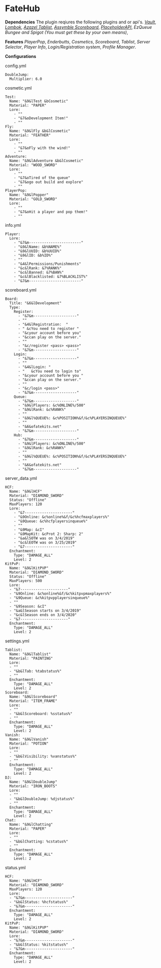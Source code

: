 # FateHub

**Dependencies**
The plugin reqiures the following plugins and or api's.
*[Vault](https://dev.bukkit.org/projects/vault)*,
*[Lombok](https://projectlombok.org/download)*,
*[Azazel Tablist](https://github.com/bizarre/Azazel)*,
*[Assymble Scoreboard](https://github.com/ThatKawaiiSam/Assemble)*,
*[PlaceholderAPI](https://www.spigotmc.org/resources/placeholderapi.6245/)*,
*EzQueue Bungee and Spigot (You must get these by your own means)*,

**Features**
*PlayerPop*,
*Enderbutts*,
*Cosmetics*,
*Scoreboard*,
*Tablist*,
*Server Selector*,
*Player Info*,
*Login/Registration system*,
*Profile Manager*.


**Configurations**

config.yml
```
DoubleJump:
  Multiplier: 6.0
```
cosmetic.yml
```
Test:
  Name: "&9&lTest &bCosmetic"
  Material: "PAPER"
  Lore:
    - ""
    - "&7&oDevelopment Item!"
    - ""
Fly:
  Name: "&9&lFly &b&lCosmetic"
  Material: "FEATHER"
  Lore:
    - ""
    - "&7&oFly with the wind!"
    - ""
Adventure:
  Name: "&9&lAdventure &b&lCosmetic"
  Material: "WOOD_SWORD"
  Lore:
    - ""
    - "&7&oTired of the queue"
    - "&7&ogo out build and explore"
    - ""
PlayerPop:
  Name: "&9&lPopper"
  Material: "GOLD_SWORD"
  Lore:
    - ""
    - "&7&oHit a player and pop them!"
    - ""
```
info.yml
```
Player:
  Lore:
    - "&7&m------------------------"
    - "&9&lName: &b%NAME%"
    - "&9&lUUID: &b%UUID%"
    - "&9&lID: &b%ID%"
    - ""
    - "&4&lPermissions/Punishments"
    - "&c&lRank: &7%RANK%"
    - "&c&lBanned: &7%BAN%"
    - "&c&lBlacklisted: &7%BLACKLIST%"
    - "&7&m------------------------"
```
scoreboard.yml
```
Board:
  Title: "&6&lDevelopment"
  Type:
    Register:
      - "&7&m--------------------"
      - ""
      - "&4&lRegistration:  "
      - " &cYou need to register "
      - "&cyour account before you"
      - "&ccan play on the server."
      - ""
      - "&c/register <pass> <pass>"
      - "&7&m--------------------"
    Login:
      - "&7&m--------------------"
      - ""
      - "&4&lLogin: "
      - "   &cYou need to login to"
      - "&cyour account before you "
      - "&ccan play on the server."
      - ""
      - "&c/login <pass>"
      - "&7&m--------------------"
    Queue:
      - "&7&m--------------------"
      - "&9&lPlayers: &c%ONLINE%/500"
      - "&9&lRank: &c%RANK%"
      - ""
      - "&9&l%QUEUE%: &c%POSITION%&f/&c%PLAYERSINQUEUE%"
      - ""
      - "&6&ofatekits.net"
      - "&7&m--------------------"
    Hub:
      - "&7&m--------------------"
      - "&9&lPlayers: &c%ONLINE%/500"
      - "&9&lRank: &c%RANK%"
      - ""
      - "&9&l%QUEUE%: &c%POSITION%&f/&c%PLAYERSINQUEUE%"
      - ""
      - "&6&ofatekits.net"
      - "&7&m--------------------"
```
server_data.yml
```
HCF:
  Name: "&9&lHCF"
  Material: "DIAMOND_SWORD"
  Status: "Offline"
  MaxPlayers: 120
  Lore:
    - "&7----------------------"
    - "&9Online: &c%online%&f/&c%hcfmaxplayers%"
    - "&9Queue: &c%hcfplayersinqueue%"
    - ""
    - "&9Map: &cI"
    - "&9MapKit: &cProt 2: Sharp: 2"
    - "&a&lSOTW was on 3/4/2019"
    - "&c&lEOTW was on 3/25/2019"
    - "&7----------------------"
  Enchantment:
    Type: "DAMAGE_ALL"
    Level: 2
KitPvP:
  Name: "&9&lKitPVP"
  Material: "DIAMOND_SWORD"
  Status: "Offline"
  MaxPlayers: 500
  Lore:
  - "&7----------------------"
  - "&9Online: &c%online%&f/&c%kitpvpmaxplayers%"
  - "&9Queue: &c%kitpvpplayersinqueue%"
  - ""
  - "&9Season: &cI"
  - "&a&lSeason starts on 3/4/2019"
  - "&c&lSeason ends on 3/4/2020"
  - "&7----------------------"
  Enchantment:
    Type: "DAMAGE_ALL"
    Level: 2
```
settings.yml
```
Tablist:
  Name: "&9&lTablist"
  Material: "PAINTING"
  Lore:
  - ""
  - "&b&lTab: %tabstatus%"
  - ""
  Enchantment:
    Type: "DAMAGE_ALL"
    Level: 2
Scoreboard:
  Name: "&9&lScoreboard"
  Material: "ITEM_FRAME"
  Lore:
  - ""
  - "&b&lScoreboard: %sstatus%"
  - ""
  Enchantment:
    Type: "DAMAGE_ALL"
    Level: 2
Vanish:
  Name: "&9&lVanish"
  Material: "POTION"
  Lore:
  - ""
  - "&b&lVisibility: %vanstatus%"
  - ""
  Enchantment:
    Type: "DAMAGE_ALL"
    Level: 2
DJ:
  Name: "&9&lDoubleJump"
  Material: "IRON_BOOTS"
  Lore:
  - ""
  - "&b&lDoubleJump: %djstatus%"
  - ""
  Enchantment:
    Type: "DAMAGE_ALL"
    Level: 2
Chat:
  Name: "&9&lChatting"
  Material: "PAPER"
  Lore:
  - ""
  - "&b&lChatting: %cstatus%"
  - ""
  Enchantment:
    Type: "DAMAGE_ALL"
    Level: 2
```
status.yml
```
HCF:
  Name: "&9&lHCF"
  Material: "DIAMOND_SWORD"
  MaxPlayers: 120
  Lore:
  - "&7&m----------------------"
  - "&b&lStatus: %hcfstatus%"
  - "&7&m----------------------"
  Enchantment:
    Type: "DAMAGE_ALL"
    Level: 2
KitPvP:
  Name: "&9&lKitPVP"
  Material: "DIAMOND_SWORD"
  Lore:
  - "&7&m----------------------"
  - "&b&lStatus: %kitstatus%"
  - "&7&m----------------------"
  Enchantment:
    Type: "DAMAGE_ALL"
    Level: 2
```
